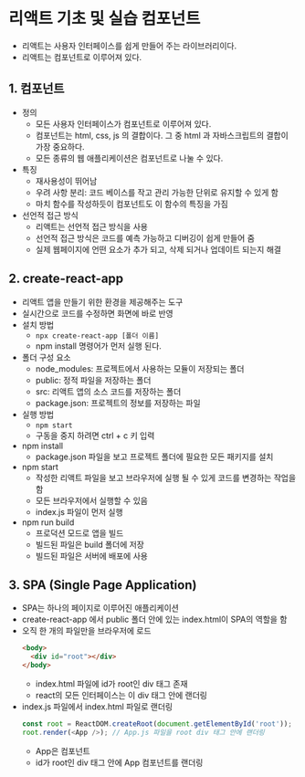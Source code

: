 # 리액트 기초 및 실습 컴포넌트
- 리액트는 사용자 인터페이스를 쉽게 만들어 주는 라이브러리이다.
- 리액트는 컴포넌트로 이루어져 있다.
## 1. 컴포넌트
- 정의
  - 모든 사용자 인터페이스가 컴포넌트로 이루어져 있다.
  - 컴포넌트는 html, css, js 의 결합이다. 그 중 html 과 자바스크립트의 결합이 가장 중요하다.
  - 모든 종류의 웹 애플리케이션은 컴포넌트로 나눌 수 있다.
- 특징
  - 재사용성이 뛰어남
  - 우려 사항 분리: 코드 베이스를 작고 관리 가능한 단위로 유지할 수 있게 함
  - 마치 함수를 작성하듯이 컴포넌트도 이 함수의 특징을 가짐
- 선언적 접근 방식
  - 리액트는 선언적 접근 방식을 사용
  - 선언적 접근 방식은 코드를 예측 가능하고 디버깅이 쉽게 만들어 줌
  - 실제 웹페이지에 언떤 요소가 추가 되고, 삭제 되거나 업데이트 되는지 해결

## 2. create-react-app
- 리액트 앱을 만들기 위한 환경을 제공해주는 도구
- 실시간으로 코드를 수정하면 화면에 바로 반영
- 설치 방법
  - `npx create-react-app [폴더 이름]`
  - npm install 명령어가 먼저 실행 된다.
- 폴더 구성 요소
  - node_modules: 프로젝트에서 사용하는 모듈이 저장되는 폴더
  - public: 정적 파일을 저장하는 폴더
  - src: 리액트 앱의 소스 코드를 저장하는 폴더
  - package.json: 프로젝트의 정보를 저장하는 파일
- 실행 방법
  - `npm start`
  - 구동을 중지 하려면 ctrl + c 키 입력
- npm install
  - package.json 파일을 보고 프로젝트 폴더에 필요한 모든 패키지를 설치
- npm start
  - 작성한 리액트 파일을 보고 브라우저에 실행 될 수 있게 코드를 변경하는 작업을 함
  - 모든 브라우저에서 실행할 수 있음
  - index.js 파일이 먼저 실행
- npm run build
  - 프로덕션 모드로 앱을 빌드
  - 빌드된 파일은 build 폴더에 저장
  - 빌드된 파일은 서버에 배포에 사용

## 3. SPA (Single Page Application)
- SPA는 하나의 페이지로 이루어진 애플리케이션
- create-react-app 에서 public 폴더 안에 있는 index.html이 SPA의 역할을 함
- 오직 한 개의 파일만을 브라우저에 로드
  ```html
  <body>
    <div id="root"></div>
  </body>
  ```
  - index.html 파일에 id가 root인 div 태그 존재
  - react의 모든 인터페이스는 이 div 태그 안에 랜더링
- index.js 파일에서 index.html 파일로 랜더링
  ```javascript
  const root = ReactDOM.createRoot(document.getElementById('root'));
  root.render(<App />); // App.js 파일을 root div 태그 안에 랜더링
  ```
  - App은 컴포넌트
  - id가 root인 div 태그 안에 App 컴포넌트를 랜더링
